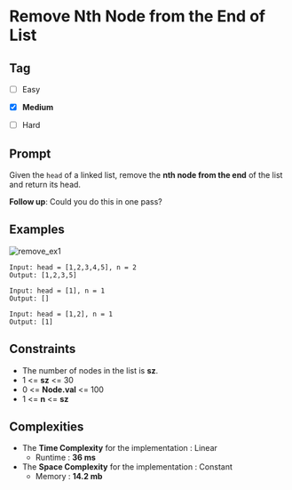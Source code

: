 # Remove Nth Node from the End of List
## Tag
- [ ] Easy  
- [x] **Medium** 
- [ ] Hard  
  

## Prompt
Given the `head` of a linked list, remove the **nth node from the end** of the list and return its head.  
  
**Follow up**: Could you do this in one pass?  
  
## Examples

![remove_ex1](https://user-images.githubusercontent.com/74072261/119410444-7bd5e180-bd06-11eb-97c4-47f3aa4a9206.jpg)
```
Input: head = [1,2,3,4,5], n = 2
Output: [1,2,3,5]
```
```
Input: head = [1], n = 1
Output: []
```
```
Input: head = [1,2], n = 1
Output: [1]
```
  
## Constraints
* The number of nodes in the list is **sz**.
* 1 <= **sz** <= 30
* 0 <= **Node.val** <= 100
* 1 <= **n** <= **sz**
  
## Complexities
* The **Time Complexity** for the implementation : Linear
  * Runtime : **36 ms**  
* The **Space Complexity** for the implementation : Constant
  * Memory : **14.2 mb**
